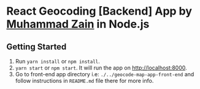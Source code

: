 # React Geocoding [Backend] App by [Muhammad Zain](https://sites.google.com/view/meetzain) in Node.js

## Getting Started

1. Run `yarn install` or `npm install`.
2. `yarn start` or `npm start`. It will run the app on [http://localhost:8000](http://localhost:8000).
3. Go to front-end app directory i.e: `./../geocode-map-app-front-end` and follow instructions in `README.md` file there for more info.
